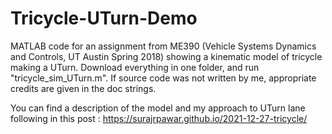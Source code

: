 # Tricycle-UTurn-Demo
MATLAB code for an assignment from ME390 (Vehicle Systems Dynamics and Controls, UT Austin Spring 2018) showing a kinematic model of tricycle making a UTurn. Download everything in one folder, and run "tricycle_sim_UTurn.m". If source code was not written by me, appropriate credits are given in the doc strings. 

You can find a description of the model and my approach to UTurn lane following in this post : https://surajrpawar.github.io/2021-12-27-tricycle/
